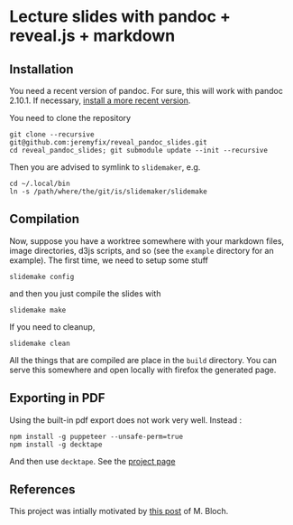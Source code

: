 # Lecture slides with pandoc + reveal.js + markdown

## Installation

You need a recent version of pandoc. For sure, this will work with pandoc 2.10.1. If necessary, [install a more recent version](https://pandoc.org/installing.html).

You need to clone the repository 

	git clone --recursive git@github.com:jeremyfix/reveal_pandoc_slides.git
	cd reveal_pandoc_slides; git submodule update --init --recursive

Then you are advised to symlink to `slidemaker`, e.g.

	cd ~/.local/bin
	ln -s /path/where/the/git/is/slidemaker/slidemake

## Compilation

Now, suppose you have a worktree somewhere with your markdown files, image directories, d3js scripts, and so (see the `example` directory for an example). The first time, we need to setup some stuff

	slidemake config

and then you just compile the slides with

	slidemake make

If you need to cleanup, 

	slidemake clean

All the things that are compiled are place in the `build` directory. You can serve this somewhere and open locally with firefox the generated page.

## Exporting in PDF

Using the built-in pdf export does not work very well. Instead :

	npm install -g puppeteer --unsafe-perm=true
	npm install -g decktape

And then use `decktape`. See the [project page](https://github.com/astefanutti/decktape)

## References

This project was intially motivated by [this post](http://bloch.ece.gatech.edu/2020/02/15/workflow.html) of M. Bloch.



